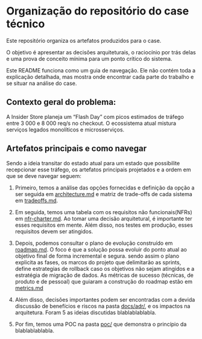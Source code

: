 # Organização do repositório do case técnico 

Este repositório organiza os artefatos produzidos para o case.  

O objetivo é apresentar as decisões arquiteturais, o raciocínio por trás delas e uma prova de conceito mínima para um ponto crítico do sistema.

Este README funciona como um guia de navegação. Ele não contém toda a explicação detalhada, mas mostra onde encontrar cada parte do trabalho e se situar na análise do case.

## Contexto geral do problema: 

A Insider Store planeja um “Flash Day” com picos estimados de tráfego entre 3 000 e 8 000 req/s no checkout. O ecossistema atual mistura serviços legados monolíticos e microsserviços. 


## Artefatos principais e como navegar

Sendo a ideia transitar do estado atual para um estado que possibilite recepcionar esse tráfego, os artefatos principais projetados e a ordem em que se deve navegar seguem:

1. Primeiro, temos a análise das opções fornecidas e definição da opção a ser seguida em [architecture.md](docs/architecture.md) e matriz de trade-offs de cada sistema em [tradeoffs.md](docs/tradeoffs.md).

2. Em seguida, temos uma tabela com os requisitos não funcionais(NFRs) em [nfr-charter.md](docs/nfr-charter.md). Ao tomar uma decisão arquitetural, é importante ter esses requisitos em mente. Além disso, nos testes em produção, esses requisitos devem ser atingidos. 

3. Depois, podemos consultar o plano de evolução construído em [roadmap.md](docs/roadmap.md). O foco é que a solução possa evoluir do ponto atual ao objetivo final de forma incremental e segura. sendo assim o plano explicita as fases, os marcos do projeto que delimitarão as sprints, define estrategias de rollback caso os objetivos não sejam atingidos e a estratégia de migração de dados. As métricas de sucesso (técnicas, de produto e de pessoal) que guiaram a construção do roadmap estão em [metrics.md](docs/metrics.md)

4. Além disso, decisões importantes podem ser encontradas com a devida discussão de benefícios e riscos na pasta [docs/adr/](docs/adr/), e os impactos na arquitetura. Foram 5 as ideias discutidas blablablablabla.  

5. Por fim, temos uma POC na pasta [poc/](poc) que demonstra o princípio da blablablablabla.
  



